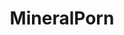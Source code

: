 ---
title: MineralPorn
crosslinks:
- livven
- geologyporn
- BrasilOnReddit
- stevenuniverse
- Lapidary
- rockhounds
- pics
- mildlypenis
- Gregfuckedarock
- PortugalOnReddit
- Wellworn
- WireWrapping
- interestingasfuck
- Minecraft
- popping
- FossilPorn
- WhyTheFuck
- ChargeYourPhone
- dankmemes
- excgarated
---